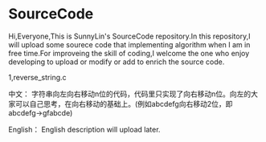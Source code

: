 # SourceCode
Hi,Everyone,This is SunnyLin's SourceCode repository.In this repository,I will upload some sourece code that implementing algorithm when I am in free time.For improveing the skill of coding,I welcome the one who enjoy developing to upload or modify or add to enrich the source code.

1,reverse_string.c

中文：
字符串向左向右移动n位的代码，代码里只实现了向右移动n位。向左的大家可以自己思考，在向右移动的基础上。(例如abcdefg向右移动2位，即abcdefg->gfabcde)

English：
English description will upload later. 
